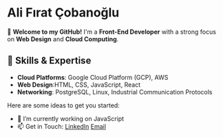 # Ali Fırat Çobanoğlu

👋 **Welcome to my GitHub!** I'm a **Front-End Developer** with a strong focus on **Web Design** and **Cloud Computing**.

## 🔧 **Skills & Expertise**  
- **Cloud Platforms**: Google Cloud Platform (GCP), AWS  
- **Web Design**:HTML, CSS, JavaScript, React
- **Networking**: PostgreSQL, Linux, Industrial Communication Protocols  

Here are some ideas to get you started:

- 🔭 I’m currently working on JavaScript 
- 📫 Get in Touch:  [LinkedIn](https://www.linkedin.com/in/a-firat-cobanoglu/) [Email](mailto:alifiratcobanoglu@gmail.com)
